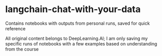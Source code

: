 # langchain-chat-with-your-data
Contains notebooks with outputs from personal runs, saved for quick reference

All original content belongs to DeepLearning.AI; I am only saving my specific runs of notebooks with a few examples based on understanding from the course

